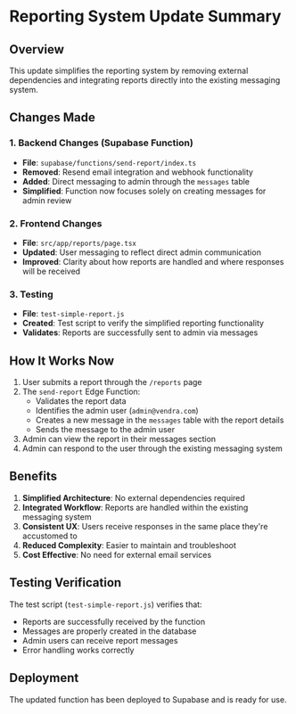 # Reporting System Update Summary

## Overview
This update simplifies the reporting system by removing external dependencies and integrating reports directly into the existing messaging system.

## Changes Made

### 1. Backend Changes (Supabase Function)
- **File**: `supabase/functions/send-report/index.ts`
- **Removed**: Resend email integration and webhook functionality
- **Added**: Direct messaging to admin through the `messages` table
- **Simplified**: Function now focuses solely on creating messages for admin review

### 2. Frontend Changes
- **File**: `src/app/reports/page.tsx`
- **Updated**: User messaging to reflect direct admin communication
- **Improved**: Clarity about how reports are handled and where responses will be received

### 3. Testing
- **File**: `test-simple-report.js`
- **Created**: Test script to verify the simplified reporting functionality
- **Validates**: Reports are successfully sent to admin via messages

## How It Works Now

1. User submits a report through the `/reports` page
2. The `send-report` Edge Function:
   - Validates the report data
   - Identifies the admin user (`admin@vendra.com`)
   - Creates a new message in the `messages` table with the report details
   - Sends the message to the admin user
3. Admin can view the report in their messages section
4. Admin can respond to the user through the existing messaging system

## Benefits

1. **Simplified Architecture**: No external dependencies required
2. **Integrated Workflow**: Reports are handled within the existing messaging system
3. **Consistent UX**: Users receive responses in the same place they're accustomed to
4. **Reduced Complexity**: Easier to maintain and troubleshoot
5. **Cost Effective**: No need for external email services

## Testing Verification

The test script (`test-simple-report.js`) verifies that:
- Reports are successfully received by the function
- Messages are properly created in the database
- Admin users can receive report messages
- Error handling works correctly

## Deployment

The updated function has been deployed to Supabase and is ready for use.